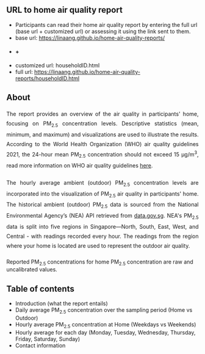 ## URL to home air quality report 
- Participants can read their home air quality report by entering the full url (base url + customized url) or assessing it using the link sent to them.  
- base url: https://linaang.github.io/home-air-quality-reports/ 
- #### +
- customized url: householdID.html
- full url: https://linaang.github.io/home-air-quality-reports/householdID.html

## About
<div style="text-align: justify; line-height: 1.8; margin-bottom: 20px;">
The report provides an overview of the air quality in participants' home, focusing on PM<sub>2.5</sub> concentration levels. Descriptive statistics (mean, minimum, and maximum) and visualizations are used to illustrate the results. According to the World Health Organization (WHO) air quality guidelines 2021, the 24-hour mean PM<sub>2.5</sub> concentration should not exceed 15 µg/m<sup>3</sup>, read more information on WHO air quality guidelines <a href="https://www.who.int/news-room/feature-stories/detail/what-are-the-who-air-quality-guidelines" target="_blank">here</a>.
</div>

<div style="text-align: justify; line-height: 1.8; margin-bottom: 20px;">
The hourly average ambient (outdoor) PM<sub>2.5</sub> concentration levels are incorporated into the visualization of PM<sub>2.5</sub> air quality in participants' home. The historical ambient (outdoor) PM<sub>2.5</sub> data is sourced from the National Environmental Agency’s (NEA) API retrieved from <a href="https://data.gov.sg/datasets/d_e1058d6974c877257e32048ab128ad83/view#tag/default/GET/pm25" target="_blank">data.gov.sg</a>. NEA's PM<sub>2.5</sub> data is split into five regions in Singapore—North, South, East, West, and Central - with readings recorded every hour. The readings from the region where your home is located are used to represent the outdoor air quality.
</div>

Reported PM<sub>2.5</sub> concentrations for home PM<sub>2.5</sub> concentration are raw and uncalibrated values.

## Table of contents
- Introduction (what the report entails)
- Daily average PM<sub>2.5</sub> concentration over the sampling period (Home vs Outdoor)
- Hourly average PM<sub>2.5</sub> concentration at Home (Weekdays vs Weekends)
- Hourly average for each day (Monday, Tuesday, Wednesday, Thursday, Friday, Saturday, Sunday)
- Contact information
